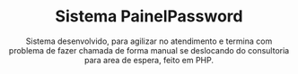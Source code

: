 <h1 align="center"> Sistema PainelPassword </h1>
<p align="center">Sistema desenvolvido, para agilizar no atendimento e termina com problema de fazer chamada de forma manual se deslocando do consultoria para area de espera, feito em PHP.</p>


